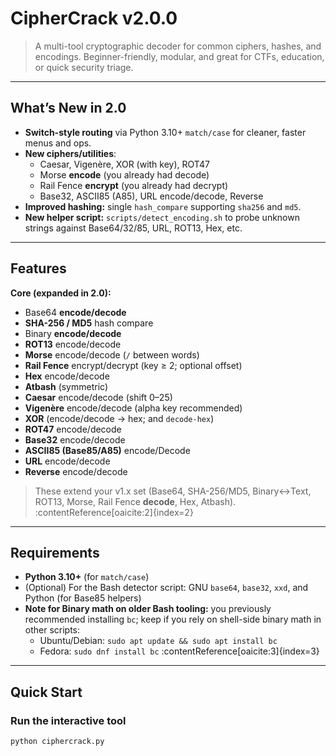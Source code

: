 # CipherCrack v2.0.0

> A multi-tool cryptographic decoder for common ciphers, hashes, and encodings. Beginner-friendly, modular, and great for CTFs, education, or quick security triage.  

---

## What’s New in 2.0

- **Switch-style routing** via Python 3.10+ `match/case` for cleaner, faster menus and ops.
- **New ciphers/utilities**:
  - Caesar, Vigenère, XOR (with key), ROT47
  - Morse **encode** (you already had decode)
  - Rail Fence **encrypt** (you already had decrypt)
  - Base32, ASCII85 (A85), URL encode/decode, Reverse
- **Improved hashing:** single `hash_compare` supporting `sha256` and `md5`.
- **New helper script:** `scripts/detect_encoding.sh` to probe unknown strings against Base64/32/85, URL, ROT13, Hex, etc.
---

## Features

**Core (expanded in 2.0):**
- Base64 **encode/decode**
- **SHA-256 / MD5** hash compare
- Binary **encode/decode**
- **ROT13** encode/decode
- **Morse** encode/decode (`/` between words)
- **Rail Fence** encrypt/decrypt (key ≥ 2; optional offset)
- **Hex** encode/decode
- **Atbash** (symmetric)
- **Caesar** encode/decode (shift 0–25)
- **Vigenère** encode/decode (alpha key recommended)
- **XOR** (encode/decode → hex; and `decode-hex`)
- **ROT47** encode/decode
- **Base32** encode/decode
- **ASCII85 (Base85/A85)** encode/Decode
- **URL** encode/decode
- **Reverse** encode/decode

> These extend your v1.x set (Base64, SHA-256/MD5, Binary↔Text, ROT13, Morse, Rail Fence **decode**, Hex, Atbash). :contentReference[oaicite:2]{index=2}

---

## Requirements

- **Python 3.10+** (for `match/case`)
- (Optional) For the Bash detector script: GNU `base64`, `base32`, `xxd`, and Python (for Base85 helpers)
- **Note for Binary math on older Bash tooling:** you previously recommended installing `bc`; keep if you rely on shell-side binary math in other scripts:  
  - Ubuntu/Debian: `sudo apt update && sudo apt install bc`  
  - Fedora: `sudo dnf install bc` :contentReference[oaicite:3]{index=3}

---

## Quick Start

### Run the interactive tool
```bash
python ciphercrack.py

